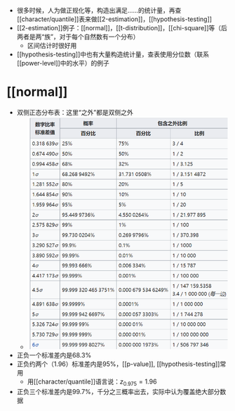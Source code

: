 - 很多时候，人为做正规化等，构造出满足……的统计量，再查[[character/quantile]]表来做[[2-estimation]]，[[hypothesis-testing]]
- [[2-estimation]]例子：[[normal]]，[[t-distribution]]，[[chi-square]]等（后两者是两“族”，对于每个自然数有一个分布）
  - 区间估计时很好用
- [[hypothesis-testing]]中也有大量构造统计量，查表使用分位数（联系[[power-level]]中的水平）的例子
# [[normal]]
- 双侧正态分布表：这里“之外”都是双侧之外
  - ![](normal.png)
- 正负一个标准差内是$68.3\%$
- 正负约两个（1.96）标准差内是$95\%$，[[p-value]], [[hypothesis-testing]]常用
  - 用[[character/quantile]]语言说：$z_{0.975}=1.96$
- 正负三个标准差内是$99.7\%$，千分之三概率出去，实际中认为覆盖绝大部分数据